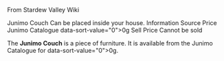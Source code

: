 From Stardew Valley Wiki

Junimo Couch Can be placed inside your house. Information Source Price Junimo Catalogue data-sort-value="0"&gt;0g Sell Price Cannot be sold

The **Junimo Couch** is a piece of furniture. It is available from the Junimo Catalogue for data-sort-value="0"&gt;0g.